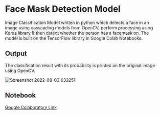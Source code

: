 # Face Mask Detection Model
Image Classification Model written in python which detects a face in an image using casscading models from OpenCV, perform processing using Keras library & then detect whether the person has a facemask on. The model is built on the TensorFlow library in Google Colab Notebooks.

## Output
The classification result with its probability is printed on the original image using OpenCV.

![Screenshot 2022-08-03 032251](https://user-images.githubusercontent.com/63439640/182533201-555696eb-fd7f-49a2-bc1b-ace9d4fb9f9a.png)

## Notebook
[Google Colaboratory Link](t.ly/face-mask)
